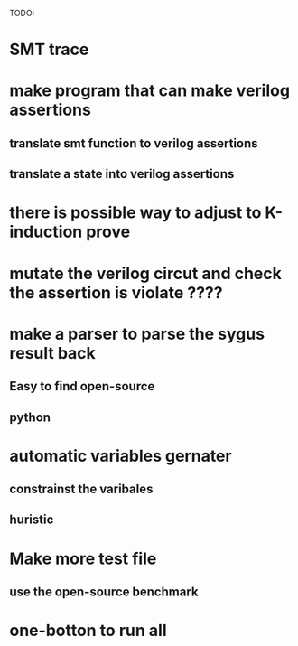 TODO:

# SMT trace


# make program that can make verilog assertions
## translate smt function to verilog assertions
## translate a state into verilog assertions



# there is possible way to adjust to K-induction prove

# mutate the verilog circut and check the assertion is violate ????

# make a parser to parse the sygus result back
## Easy to find open-source
## python


# automatic variables gernater
## constrainst the varibales
## huristic

# Make more test file
## use the open-source benchmark

# one-botton to run all
